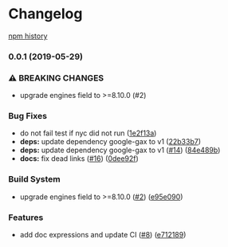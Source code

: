 # Changelog

[npm history][1]

[1]: https://www.npmjs.com/package/@google-cloud/containeranalysis?activeTab=versions

### 0.0.1 (2019-05-29)


### ⚠ BREAKING CHANGES

* upgrade engines field to >=8.10.0 (#2)

### Bug Fixes

* do not fail test if nyc did not run ([1e2f13a](https://www.github.com/googleapis/nodejs-containeranalysis/commit/1e2f13a))
* **deps:** update dependency google-gax to v1 ([22b33b7](https://www.github.com/googleapis/nodejs-containeranalysis/commit/22b33b7))
* **deps:** update dependency google-gax to v1 ([#14](https://www.github.com/googleapis/nodejs-containeranalysis/issues/14)) ([84e489b](https://www.github.com/googleapis/nodejs-containeranalysis/commit/84e489b))
* **docs:** fix dead links ([#16](https://www.github.com/googleapis/nodejs-containeranalysis/issues/16)) ([0dee92f](https://www.github.com/googleapis/nodejs-containeranalysis/commit/0dee92f))


### Build System

* upgrade engines field to >=8.10.0 ([#2](https://www.github.com/googleapis/nodejs-containeranalysis/issues/2)) ([e95e090](https://www.github.com/googleapis/nodejs-containeranalysis/commit/e95e090))


### Features

* add doc expressions and update CI ([#8](https://www.github.com/googleapis/nodejs-containeranalysis/issues/8)) ([e712189](https://www.github.com/googleapis/nodejs-containeranalysis/commit/e712189))
